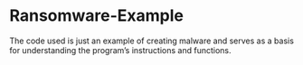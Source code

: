 # Ransomware-Example
The code used is just an example of creating malware and serves as a basis for understanding the program’s instructions and functions.
